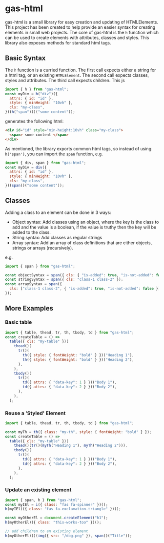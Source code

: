 # gas-html

gas-html is a small library for easy creation and updating of HTMLElements.
This project has been created to help provide an easier syntax for creating elements in small web projects.
The core of gas-html is the `h` function which can be used to create elements with attributes, classes and styles. This library also exposes methods for standard html tags.

## Basic Syntax

The `h` function is a curried function. The first call expects either a string for a html tag, or an existing `HTMLElement`. The second call expects classes, styles and attributes. The third call expects children.
This js

```js
import { h } from "gas-html";
const myDiv = h("div")({
  attrs: { id: "id" },
  style: { minHeight: "10vh" },
  cls: "my-class",
})(h("span")()("some content"));
```

generates the following html:

```html
<div id="id" style="min-height:10vh" class="my-class">
  <span> some content </span>
</div>
```

As mentioned, the library exports common html tags, so instead of using `h('span')`, you can import the `span` function, e.g.

```js
import { div, span } from "gas-html";
const myDiv = div({
  attrs: { id: "id" },
  style: { minHeight: "10vh" },
  cls: "my-class",
})(span()("some content"));
```

## Classes

Adding a class to an element can be done in 3 ways:

- Object syntax: Add classes using an object, where the key is the class to add and the value is a boolean, if the value is truthy then the key will be added to the class.
- String syntax: Add classes as regular strings
- Array syntax: Add an array of class definitions that are either objects, strings or arrays (recursively).

e.g.

```js
import { span } from "gas-html";

const objectSyntax = span({ cls: { "is-added": true, "is-not-added": false } });
const stringSyntax = span({ cls: "class-1 class-2" });
const arraySyntax = span({
  cls: ["class-1 class-2", { "is-added": true, "is-not-added": false }],
});
```

## More Examples

### Basic table

```js
import { table, thead, tr, th, tbody, td } from "gas-html";
const createTable = () =>
  table({ cls: "my-table" })(
    thead()(
      tr()(
        th({ style: { fontWeight: "bold" } })("Heading 1"),
        th({ style: { fontWeight: "bold" } })("Heading 2"),
      ),
    ),
    tbody()(
      tr()(
        td({ attrs: { "data-key": 1 } })("Body 1"),
        td({ attrs: { "data-key": 2 } })("Body 2"),
      ),
    ),
  );
```

### Reuse a 'Styled' Element

```js
import { table, thead, tr, th, tbody, td } from "gas-html";

const myTh = th({ class: "my-th", style: { fontWeight: "bold" } });
const createTable = () =>
  table({ cls: "my-table" })(
    thead()(tr()(myTh("Heading 1"), myTh("Heading 2"))),
    tbody()(
      tr()(
        td({ attrs: { "data-key": 1 } })("Body 1"),
        td({ attrs: { "data-key": 2 } })("Body 2"),
      ),
    ),
  );
```

### Update an existing element

```js
import { span, h } from "gas-html";
const myIEl = i({ class: "fas fa-spinner" })();
h(myIEl)({ class: "fas fa-exclamation-triangle" })();

const myOtherEl = document.createElement("h1");
h(myOtherEl)({ class: "this-works-too" })();

// add children to an existing element
h(myOtherEl)()(img({ src: "/dog.png" }), span()("Title"));
```
